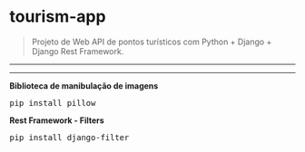 # tourism-app

>  Projeto de Web API de pontos turísticos com Python + Django + Django Rest Framework.
<hr>

<hr>
<b>Biblioteca de manibulação de imagens</b>
<pre>pip install pillow</pre>

<b>Rest Framework - Filters</b>
<pre>pip install django-filter</pre>